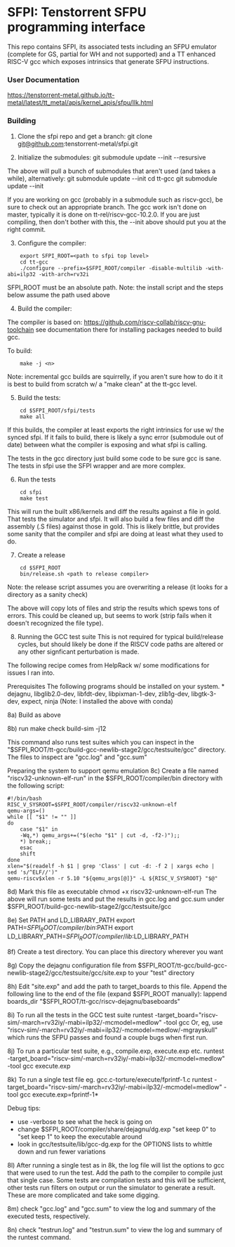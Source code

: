 SFPI: Tenstorrent SFPU programming interface
============================================

This repo contains SFPI, its associated tests including an SFPU emulator (complete
for GS, partial for WH and not supported) and a TT enhanced RISC-V gcc which exposes
intrinsics that generate SFPU instructions.

### User Documentation

https://tenstorrent-metal.github.io/tt-metal/latest/tt_metal/apis/kernel_apis/sfpu/llk.html

### Building
1) Clone the sfpi repo and get a branch:
  git clone git@github.com:tenstorrent-metal/sfpi.git

2) Initialize the submodules:
  git submodule update --init --resursive

  The above will pull a bunch of submodules that aren't used (and takes a
  while), alternatively:
    git submodule update --init
    cd tt-gcc
    git submodule update --init

  If you are working on gcc (probably in a submodule such as riscv-gcc), be
  sure to check out an appropriate branch.  The gcc work isn't done on master,
  typically it is done on tt-rel/riscv-gcc-10.2.0.  If you are just compiling,
  then don't bother with this, the --init above should put you at the right
  commit.

3) Configure the compiler:
```
    export SFPI_ROOT=<path to sfpi top level>
    cd tt-gcc
    ./configure --prefix=$SFPI_ROOT/compiler -disable-multilib -with-abi=ilp32 -with-arch=rv32i
```

  SFPI_ROOT must be an absolute path.  Note: the install script and the
  steps below assume the path used above

4) Build the compiler:

  The compiler is based on: https://github.com/riscv-collab/riscv-gnu-toolchain
  see documentation there for installing packages needed to build gcc.

  To build:

```
    make -j <n>
```

  Note: incremental gcc builds are squirrelly, if you aren't sure how to do it
  it is best to build from scratch w/ a "make clean" at the tt-gcc level.

5) Build the tests:

```
    cd $SFPI_ROOT/sfpi/tests
    make all
```

  If this builds, the compiler at least exports the right intrinsics for use
  w/ the synced sfpi.  If it fails to build, there is likely a sync error
  (submodule out of date) between what the compiler is exposing and what sfpi
  is calling.

  The tests in the gcc directory just build some code to be sure gcc is sane.
  The tests in sfpi use the SFPI wrapper and are more complex.

6) Run the tests
```
    cd sfpi
    make test
```

   This will run the built x86/kernels and diff the results against a file in
   gold.  That tests the simulator and sfpi.  It will also build a few files
   and diff the assembly (.S files) against those in gold.  This is likely
   brittle, but provides some sanity that the compiler and sfpi are doing at
   least what they used to do.

7) Create a release
```
    cd $SFPI_ROOT
    bin/release.sh <path to release compiler>
```

  Note: the release script assumes you are overwriting a release (it looks
  for a directory as a sanity check)

  The above will copy lots of files and strip the results which spews tons of
  errors.  This could be cleaned up, but seems to work (strip fails when it
  doesn't recognized the file type).

8) Running the GCC test suite
  This is not required for typical build/release cycles, but should likely be
  done if the RISCV code paths are altered or any other signficant
  perturbation is made.

  The following recipe comes from HelpRack w/ some modifications for issues I
  ran into.

  Prerequisites
  The following programs should be installed on your system.
    * dejagnu, libglib2.0-dev, libfdt-dev, libpixman-1-dev, zlib1g-dev, libgtk-3-dev, expect, ninja
  (Note: I installed the above with conda)

8a) Build as above

8b) run
   make check build-sim -j12

This command also runs test suites which you can inspect in the "$SFPI_ROOT/tt-gcc/build-gcc-newlib-stage2/gcc/testsuite/gcc" directory. The files to inspect are "gcc.log" and "gcc.sum"

Preparing the system to support qemu emulation
8c) Create a file named "riscv32-unknown-elf-run" in the $SFPI_ROOT/compiler/bin
directory with the following script:

```
#!/bin/bash
RISC_V_SYSROOT=$SFPI_ROOT/compiler/riscv32-unknown-elf
qemu-args=()
while [[ "$1" != "" ]]
do
    case "$1" in
    -Wq,*) qemu_args+=("$(echo "$1" | cut -d, -f2-)");;
    *) break;;
    esac
    shift
done
xlen="$(readelf -h $1 | grep 'Class' | cut -d: -f 2 | xargs echo |
sed 's/^ELF//')"
qemu-riscv$xlen -r 5.10 "${qemu_args[@]}" -L ${RISC_V_SYSROOT} "$@"
```

8d) Mark this file as executable
  chmod +x riscv32-unknown-elf-run
The above will run some tests and put the results in gcc.log and gcc.sum under $SFPI_ROOT/build-gcc-newlib-stage2/gcc/testsuite/gcc

8e) Set PATH and LD_LIBRARY_PATH
  export PATH=$SFPI_ROOT/compiler/bin:$PATH
  export LD_LIBRARY_PATH=$SFPI_ROOT/compiler/lib:$LD_LIBRARY_PATH

8f) Create a test directory. You can place this directory wherever you want

8g) Copy the dejagnu configuration file from $SFPI_ROOT/tt-gcc/build-gcc-newlib-stage2/gcc/testsuite/gcc/site.exp to your "test" directory

8h) Edit "site.exp" and add the path to target_boards to this file. Append the following line to the
end of the file (expand $SFPI_ROOT manually):
  lappend boards_dir "$SFPI_ROOT/tt-gcc/riscv-dejagnu/baseboards"

8i) To run all the tests in the GCC test suite
  runtest -target_board="riscv-sim/-march=rv32iy/-mabi=ilp32/-mcmodel=medlow" -tool gcc
Or, eg, use "riscv-sim/-march=rv32iy/-mabi=ilp32/-mcmodel=medlow/-mgrayskull"
which runs the SFPU passes and found a couple bugs when first run.

8j) To run a particular test suite, e.g., compile.exp, execute.exp etc.
  runtest -target_board="riscv-sim/-march=rv32iy/-mabi=ilp32/-mcmodel=medlow" -tool gcc execute.exp

8k) To run a single test file eg. gcc.c-torture/execute/fprintf-1.c
  runtest -target_board="riscv-sim/-march=rv32iy/-mabi=ilp32/-mcmodel=medlow" -tool gcc execute.exp=fprintf-1*

Debug tips:
 - use -verbose to see what the heck is going on
 - change $SFPI_ROOT/compiler/share/dejagnu/dg.exp "set keep 0" to "set keep 1" to keep the executable around
 - look in gcc/testsuite/lib/gcc-dg.exp for the OPTIONS lists to whittle down
   and run fewer variations

8l) After running a single test as in 8k, the log file will list the options
to gcc that were used to run the test.  Add the path to the compiler to
compile just that single case.  Some tests are compilation tests and this will
be sufficient, other tests run filters on output or run the simulator to
generate a result.  These are more complicated and take some digging.

8m) check "gcc.log" and "gcc.sum" to view the log and summary of the executed tests, respectively.

8n) check "testrun.log" and "testrun.sum" to view the log and summary of the runtest command.
